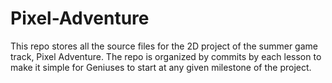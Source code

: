 # Pixel-Adventure
This repo stores all the source files for the 2D project of the summer game track, Pixel Adventure. The repo is organized by commits by each lesson to make it simple for Geniuses to start at any given milestone of the project.
